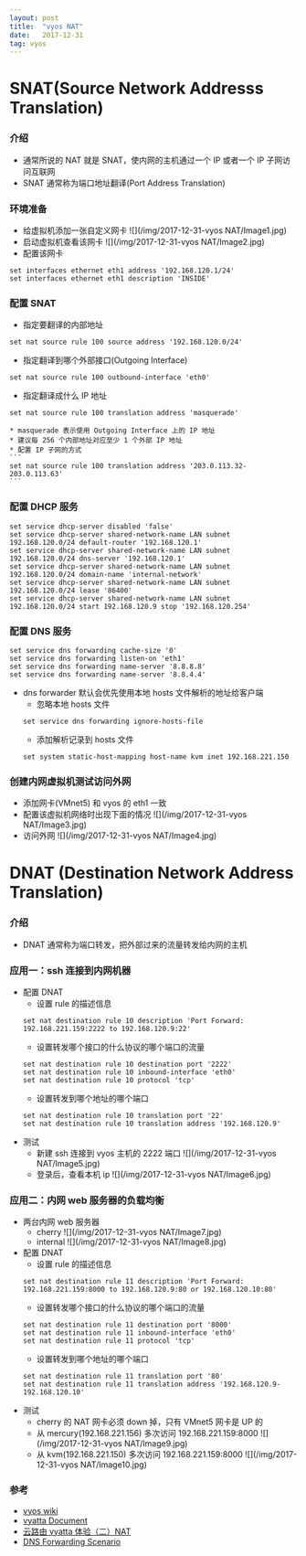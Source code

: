```yaml
---
layout: post
title:  "vyos NAT"
date:   2017-12-31
tag: vyos
---
```

# SNAT(Source Network Addresss Translation)

### 介绍
* 通常所说的 NAT 就是 SNAT，使内网的主机通过一个 IP 或者一个 IP 子网访问互联网
* SNAT 通常称为端口地址翻译(Port Address Translation)
### 环境准备
* 给虚拟机添加一张自定义网卡
![](/img/2017-12-31-vyos NAT/Image1.jpg)
* 启动虚拟机查看该网卡
![](/img/2017-12-31-vyos NAT/Image2.jpg)
* 配置该网卡
```
set interfaces ethernet eth1 address '192.168.120.1/24'
set interfaces ethernet eth1 description 'INSIDE'
```

### 配置 SNAT
* 指定要翻译的内部地址
```
set nat source rule 100 source address '192.168.120.0/24'
```
* 指定翻译到哪个外部接口(Outgoing Interface)
```
set nat source rule 100 outbound-interface 'eth0'
```
* 指定翻译成什么 IP 地址
```
set nat source rule 100 translation address 'masquerade'
```
    * masquerade 表示使用 Outgoing Interface 上的 IP 地址
    * 建议每 256 个内部地址对应至少 1 个外部 IP 地址
    * 配置 IP 子网的方式
    ```
    set nat source rule 100 translation address '203.0.113.32-203.0.113.63'
    ```

### 配置 DHCP 服务
```
set service dhcp-server disabled 'false'
set service dhcp-server shared-network-name LAN subnet 192.168.120.0/24 default-router '192.168.120.1'
set service dhcp-server shared-network-name LAN subnet 192.168.120.0/24 dns-server '192.168.120.1'
set service dhcp-server shared-network-name LAN subnet 192.168.120.0/24 domain-name 'internal-network'
set service dhcp-server shared-network-name LAN subnet 192.168.120.0/24 lease '86400'
set service dhcp-server shared-network-name LAN subnet 192.168.120.0/24 start 192.168.120.9 stop '192.168.120.254'
```

### 配置 DNS 服务
```
set service dns forwarding cache-size '0'
set service dns forwarding listen-on 'eth1'
set service dns forwarding name-server '8.8.8.8'
set service dns forwarding name-server '8.8.4.4'
```
* dns forwarder 默认会优先使用本地 hosts 文件解析的地址给客户端
    * 忽略本地 hosts 文件
    ```
    set service dns forwarding ignore-hosts-file
    ```
    * 添加解析记录到 hosts 文件
    ```
    set system static-host-mapping host-name kvm inet 192.168.221.150
    ```

### 创建内网虚拟机测试访问外网
* 添加网卡(VMnet5) 和 vyos 的 eth1 一致
* 配置该虚拟机网络时出现下面的情况
![](/img/2017-12-31-vyos NAT/Image3.jpg)
* 访问外网
![](/img/2017-12-31-vyos NAT/Image4.jpg)

# DNAT (Destination Network Address Translation)

### 介绍
* DNAT 通常称为端口转发，把外部过来的流量转发给内网的主机

### 应用一：ssh 连接到内网机器 
* 配置 DNAT
    * 设置 rule 的描述信息
    ```
    set nat destination rule 10 description 'Port Forward: 192.168.221.159:2222 to 192.168.120.9:22'
    ```
    * 设置转发哪个接口的什么协议的哪个端口的流量
    ```
    set nat destination rule 10 destination port '2222'
    set nat destination rule 10 inbound-interface 'eth0'
    set nat destination rule 10 protocol 'tcp'
    ```
    * 设置转发到哪个地址的哪个端口
    ```
    set nat destination rule 10 translation port '22'
    set nat destination rule 10 translation address '192.168.120.9'
    ```
* 测试
    * 新建 ssh 连接到 vyos 主机的 2222 端口
    ![](/img/2017-12-31-vyos NAT/Image5.jpg)
    * 登录后，查看本机 ip
    ![](/img/2017-12-31-vyos NAT/Image6.jpg)

### 应用二：内网 web 服务器的负载均衡
* 两台内网 web 服务器
    * cherry
    ![](/img/2017-12-31-vyos NAT/Image7.jpg)
    * internal
    ![](/img/2017-12-31-vyos NAT/Image8.jpg)
* 配置 DNAT
    * 设置 rule 的描述信息
    ```
    set nat destination rule 11 description 'Port Forward: 192.168.221.159:8000 to 192.168.120.9:80 or 192.168.120.10:80'
    ```
    * 设置转发哪个接口的什么协议的哪个端口的流量
    ```
    set nat destination rule 11 destination port '8000'
    set nat destination rule 11 inbound-interface 'eth0'
    set nat destination rule 11 protocol 'tcp'
    ```
    * 设置转发到哪个地址的哪个端口  
    ```
    set nat destination rule 11 translation port '80'
    set nat destination rule 11 translation address '192.168.120.9-192.168.120.10'
    ```
* 测试
    * cherry 的 NAT 网卡必须 down 掉，只有 VMnet5 网卡是 UP 的
    * 从 mercury(192.168.221.156) 多次访问 192.168.221.159:8000 
    ![](/img/2017-12-31-vyos NAT/Image9.jpg)
    * 从 kvm(192.168.221.150) 多次访问 192.168.221.159:8000
    ![](/img/2017-12-31-vyos NAT/Image10.jpg)
### 参考
* [vyos wiki](https://wiki.vyos.net/wiki/User_Guide#Destination_NAT)
* [vyatta Document](http://www.brocade.com/content/html/en/vrouter5600/35r3/vyatta-35r3-nat/GUID-EEF891A4-2076-4E3E-BE41-A387D1B05401.html)
* [云路由 vyatta 体验（二）NAT](http://blog.51cto.com/purplegrape/1063129)
* [DNS Forwarding Scenario](http://www.brocade.com/content/html/en/vrouter5600/35r6/vrouter-35r6-services/GUID-4F1258AA-26B0-410B-BDA2-FC511A9130D4.html)